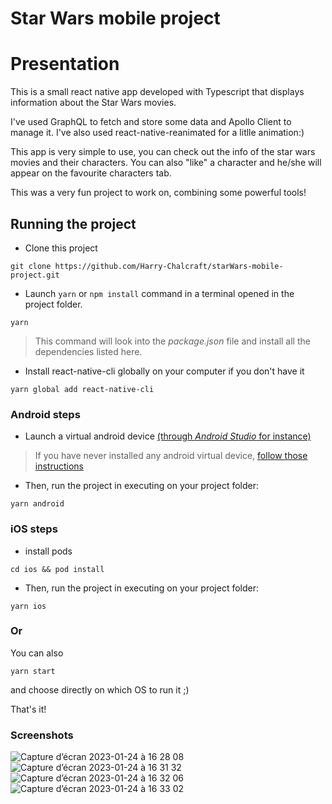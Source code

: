 # Star Wars mobile project

# Presentation

This is a small react native app developed with Typescript that displays information about the Star Wars movies.

I've used GraphQL to fetch and store some data and Apollo Client to manage it.
I've also used react-native-reanimated for a litlle animation:)

This app is very simple to use, you can check out the info of the star wars movies and their characters.
You can also "like" a character and he/she will appear on the favourite characters tab.

This was a very fun project to work on, combining some powerful tools!

## Running the project

- Clone this project
```
git clone https://github.com/Harry-Chalcraft/starWars-mobile-project.git
```

- Launch ``` yarn ``` or ``` npm install ``` command in a terminal opened in the project folder.
```
yarn
```
> This command will look into the *package.json* file and install all the dependencies listed here.

- Install react-native-cli globally on your computer if you don't have it
```
yarn global add react-native-cli
```

### Android steps

- Launch a virtual android device [(through *Android Studio* for instance)](https://developer.android.com/studio/run/managing-avds.html#viewing)

> If you have never installed any android virtual device, [follow those instructions](https://developer.android.com/studio/run/managing-avds.html#createavd)

- Then, run the project in executing on your project folder:

```
yarn android
```

### iOS steps

- install pods 
``` 
cd ios && pod install
```

- Then, run the project in executing on your project folder:

```
yarn ios
```

### Or
You can also 
```
yarn start
```
and choose directly on which OS to run it ;)

That's it!

### Screenshots

![Capture d’écran 2023-01-24 à 16 28 08](https://user-images.githubusercontent.com/46561387/214335945-7364de13-62a2-4b7e-83cc-5a631a408524.png) 
![Capture d’écran 2023-01-24 à 16 31 32](https://user-images.githubusercontent.com/46561387/214336765-60858361-ebf8-4507-9faf-4765f8a06db4.png)
![Capture d’écran 2023-01-24 à 16 32 06](https://user-images.githubusercontent.com/46561387/214336902-13731f65-8405-48b7-86de-b55f47f22224.png)
![Capture d’écran 2023-01-24 à 16 33 02](https://user-images.githubusercontent.com/46561387/214337116-e0b36663-b97e-4a79-9bc4-c057d4a01ed7.png)



